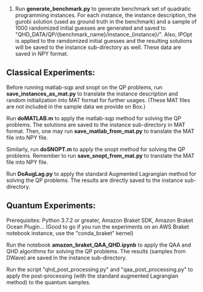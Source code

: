 1. Run **generate_benchmark.py** to generate benchmark set of quadratic programming instances. For each instance, the instance description, the gurobi solution (used as ground truth in the benchmark) and a sample of 1000 randomized initial guesses are generated and saved to "QHD_DATA/QP/{benchmark_name}/instance_{instance}/". Also, IPOpt is applied to the ramdomized initial guesses and the resulting solutions will be saved to the instance sub-directory as well. These data are saved in NPY format.

## Classical Experiments: 

Before running matlab-sqp and snopt on the QP problems, run **save_instances_as_mat.py** to translate the instance description and random initialization into MAT format for further usages. (These MAT files are not included in the sample data we provide on Box.)

Run **doMATLAB.m** to apply the matlab-sqp method for solving the QP problems. The solutions are saved to the instance sub-directory in MAT format. Then, one may run **save_matlab_from_mat.py** to translate the MAT file into NPY file.

Similarly, run **doSNOPT.m** to apply the snopt method for solving the QP problems. Remember to run **save_snopt_from_mat.py** to translate the MAT file into NPY file.

Run **DoAugLag.py** to apply the standard Augmented Lagrangian method for solving the QP problems. The results are directly saved to the instance sub-directory. 

## Quantum Experiments:

Prerequisites: Python 3.7.2 or greater, Amazon Braket SDK, Amazon Braket Ocean Plugin... (Good to go if you run the experiments on an AWS Braket notebook instance, use the "conda_braket" kernel)

Run the notebook **amazon_braket_QAA_QHD.ipynb** to apply the QAA and QHD algorithms for solving the QP problems. The results (samples from DWave) are saved in the instance sub-directory. 

Run the script "qhd_post_processing.py" and "qaa_post_processing.py" to apply the post-processing (with the standard augmented Lagrangian method) to the quantum samples. 

